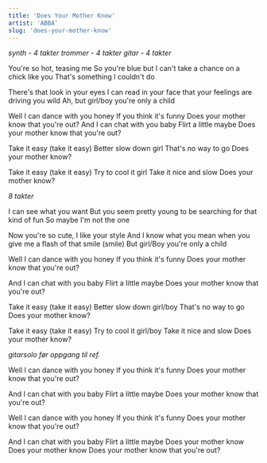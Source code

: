 ```yaml
---
title: 'Does Your Mother Know'
artist: 'ABBA'
slug: 'does-your-mother-know'
---
```


_synth - 4 takter_
_trommer - 4 takter_
_gitar - 4 takter_

You're so hot, teasing me
So you're blue but I can't take a chance on a chick like you
That's something I couldn't do

There's that look in your eyes
I can read in your face that your feelings are driving you wild
Ah, but girl/boy you're only a child

Well I can dance with you honey
If you think it's funny
Does your mother know that you're out?
And I can chat with you baby Flirt a little maybe
Does your mother know that you're out?

Take it easy (take it easy)
Better slow down girl
That's no way to go
Does your mother know?

Take it easy (take it easy)
Try to cool it girl
Take it nice and slow
Does your mother know?

_8 takter_

I can see what you want
But you seem pretty young to be searching for that kind of fun
So maybe I'm not the one

Now you're so cute, I like your style
And I know what you mean when you give me a flash of that smile (smile)
But girl/Boy you're only a child

Well I can dance with you honey
If you think it's funny
Does your mother know that you're out?

And I can chat with you baby
Flirt a little maybe
Does your mother know that you're out?

Take it easy (take it easy)
Better slow down girl/boy
That's no way to go
Does your mother know?

Take it easy (take it easy)
Try to cool it girl/boy
Take it nice and slow
Does your mother know?

_gitarsolo før oppgang til ref._

Well I can dance with you honey
If you think it's funny
Does your mother know that you're out?

And I can chat with you baby
Flirt a little maybe
Does your mother know that you're out?

Well I can dance with you honey
If you think it's funny
Does your mother know that you're out?

And I can chat with you baby
Flirt a little maybe
Does your mother know
Does your mother know
Does your mother know that you're out?
